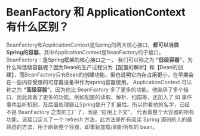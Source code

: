# BeanFactory 和 ApplicationContext有什么区别？
<font style="color:rgb(77, 77, 77);">BeanFactory和ApplicationContext是Spring的两大核心接口，</font>**<font style="color:rgb(77, 77, 77);">都可以当做Spring的容器</font>**<font style="color:rgb(77, 77, 77);">。其中ApplicationContext是BeanFactory的子接口。</font>
<font style="color:rgb(77, 77, 77);"></font>
<font style="color:rgb(77, 77, 77);"> </font>
<font style="color:rgb(77, 77, 77);">BeanFactory：</font><font style="color:rgb(36, 41, 47);">是Spring框架的核心接口之一， </font><font style="color:rgb(77, 77, 77);">我们可以称之为 </font>**<font style="color:rgb(77, 77, 77);">“低级容器”</font>**<font style="color:rgb(77, 77, 77);">。</font><font style="color:rgb(51, 51, 51);">为什么叫低级容器呢？因为Bean的生产过程分为【配置的解析】和【Bean的创建】，而</font><font style="color:rgb(77, 77, 77);">BeanFactory只有</font><font style="color:rgb(51, 51, 51);">Bean的创建功能，但也说明它内存占用更小，在早期会在一些内存受限的可穿戴设备中作为spring容器使用。</font>
<font style="color:rgb(77, 77, 77);"></font>
<font style="color:rgb(77, 77, 77);">ApplicationContext 可以称之为 </font>**<font style="color:rgb(77, 77, 77);">“高级容器”</font>**<font style="color:rgb(77, 77, 77);">。因为他比 BeanFactory 多了更多的功能。他继承了多个接口，因此具备了更多的功能。例如配置的读取、解析、扫描等，还加入了 如 事件事件监听机制，及后置处理器让Spring提升了扩展性。所以你看他的名字，已经不是 BeanFactory 之类的工厂了，而是 “应用上下文”， 代表着整个大容器的所有功能。该接口定义了一个 refresh 方法，此方法是所有阅读 Spring 源码的人的最熟悉的方法，用于刷新整个容器，即重新加载/刷新所有的 bean。</font>
<font style="color:rgb(77, 77, 77);"></font>
